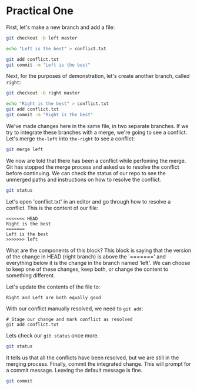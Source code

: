 # Practical One

First, let's make a new branch and add a file:

``` bash
git checkout -b left master

echo "Left is the best" > conflict.txt

git add conflict.txt
git commit -m "Left is the best"
```

Next, for the purposes of demonstration, let's create another branch,
called `right`:

```bash
git checkout -b right master

echo "Right is the best" > conflict.txt
git add conflict.txt
git commit -m "Right is the best"
```

We've made changes here in the same file, in two separate
branches. If we try to integrate these branches with a merge,
we're going to see a conflict. Let's merge `the-left` into
`the-right` to see a conflict:

```bash
git merge left
```

We now are told that there has been a conflict while perfoming the merge. Git
has stopped the merge process and asked us to resolve the conflict before
continuing. We can check the status of our repo to see the unmerged paths and
instructions on how to resolve the conflict.

```bash
git status
```

Let's open 'conflict.txt' in an editor and go through how to resolve a
conflict. This is the content of our file:

```
<<<<<<< HEAD
Right is the best
=======
Left is the best
>>>>>>> left
```

What are the components of this block? This block is saying that the version of
the change in HEAD (right branch) is above the '=======' and everything below
it is the change in the branch named 'left'. We can choose to keep one of these
changes, keep both, or change the content to something different.

Let's update the contents of the file to:

```
Right and Left are both equally good
```

With our conflict manually resolved, we need to `git add`:

```
# Stage our change and mark conflict as resolved
git add conflict.txt
```

Lets check our `git status` once more.

```bash
git status
```

It tells us that all the conflicts have been resolved, but we are still in the
merging process. Finally, commit the integrated change. This will prompt for a
commit message. Leaving the default message is fine.

```bash
git commit
```
